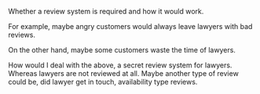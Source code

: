 Whether a review system is required and how it would work. 

For example, maybe angry customers would always leave lawyers with bad reviews.

On the other hand, maybe some customers waste the time of lawyers. 

How would I deal with the above, a secret review system for lawyers. Whereas lawyers are not reviewed at all. Maybe another type of review could be, did lawyer get in touch, availability type reviews. 